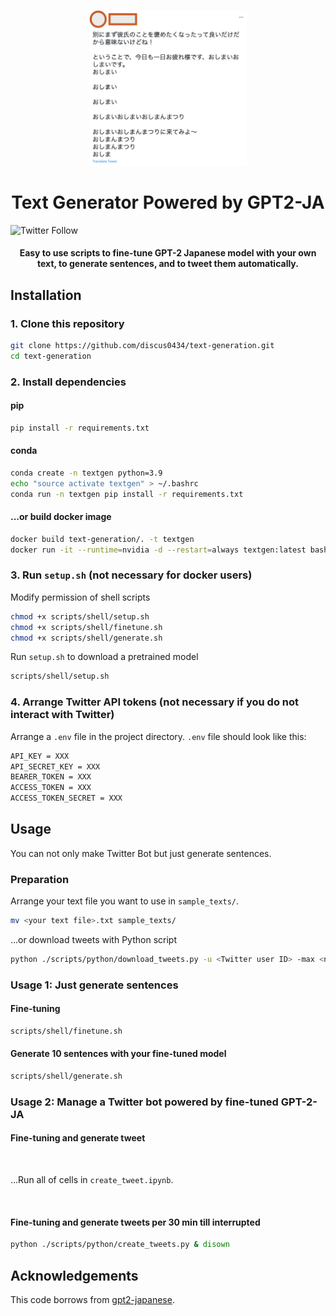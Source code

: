 <h1 align="center">
  <img src="./docs/images/image.png" width="50%">
  <br>
  <br>
  Text Generator Powered by GPT2-JA
</h1>

<p>
  <img alt="Twitter Follow" src="https://img.shields.io/twitter/follow/_determina_?color=blue&style=flat-square">
</p>

<h4 align="center">
  Easy to use scripts to fine-tune GPT-2 Japanese model with your own text, to generate sentences, and to tweet them automatically.
  <br>
</h4>

## Installation

### 1. Clone this repository

```zsh
git clone https://github.com/discus0434/text-generation.git
cd text-generation
```

### 2. Install dependencies

#### pip

```zsh
pip install -r requirements.txt
```

#### conda

```zsh
conda create -n textgen python=3.9
echo "source activate textgen" > ~/.bashrc
conda run -n textgen pip install -r requirements.txt
```

#### ...or build docker image

```zsh
docker build text-generation/. -t textgen
docker run -it --runtime=nvidia -d --restart=always textgen:latest bash
```

### 3. Run `setup.sh` (not necessary for docker users)

Modify permission of shell scripts

```zsh
chmod +x scripts/shell/setup.sh
chmod +x scripts/shell/finetune.sh
chmod +x scripts/shell/generate.sh
```

Run `setup.sh` to download a pretrained model

```zsh
scripts/shell/setup.sh
```

### 4. Arrange Twitter API tokens (not necessary if you do not interact with Twitter)

Arrange a `.env` file in the project directory.
`.env` file should look like this:

```txt
API_KEY = XXX
API_SECRET_KEY = XXX
BEARER_TOKEN = XXX
ACCESS_TOKEN = XXX
ACCESS_TOKEN_SECRET = XXX
```

## Usage

You can not only make Twitter Bot but just generate sentences.

### Preparation

Arrange your text file you want to use in `sample_texts/`.
```zsh
mv <your text file>.txt sample_texts/
```

...or download tweets with Python script

```zsh
python ./scripts/python/download_tweets.py -u <Twitter user ID> -max <number of tweets you will get>
```

### Usage 1: Just generate sentences

#### Fine-tuning

```zsh
scripts/shell/finetune.sh
```
#### Generate 10 sentences with your fine-tuned model

```zsh
scripts/shell/generate.sh
```

### Usage 2: Manage a Twitter bot powered by fine-tuned GPT-2-JA

#### Fine-tuning and generate tweet
<br>

...Run all of cells in `create_tweet.ipynb`.

<br>

#### Fine-tuning and generate tweets per 30 min till interrupted

```zsh
python ./scripts/python/create_tweets.py & disown
```

## Acknowledgements

This code borrows from [gpt2-japanese](https://github.com/tanreinama/gpt2-japanese).
